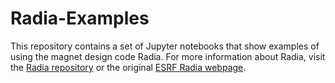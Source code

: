 # Radia-Examples

This repository contains a set of Jupyter notebooks that show examples
of using the magnet design code Radia. For more information about Radia,
visit the [Radia repository](https://github.com/ochubar/Radia) or the
original
[ESRF Radia webpage](https://www.esrf.eu/Accelerators/Groups/InsertionDevices/Software/Radia).

[//]: # (Need to add information about how/where to use these examples.)

